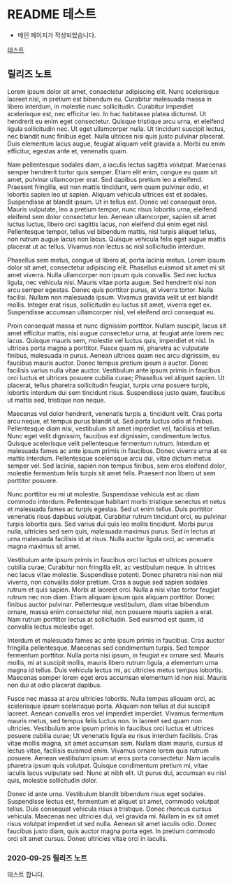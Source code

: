 # README 테스트

- 메인 페이지가 작성되었습니다.

[테스트](###2020-09-25-릴리즈-노트)

## 릴리즈 노트

Lorem ipsum dolor sit amet, consectetur adipiscing elit. Nunc scelerisque laoreet nisl, in pretium est bibendum eu. Curabitur malesuada massa in libero interdum, in molestie nunc sollicitudin. Curabitur imperdiet scelerisque est, nec efficitur leo. In hac habitasse platea dictumst. Ut hendrerit eu enim eget consectetur. Quisque tristique arcu urna, et eleifend ligula sollicitudin nec. Ut eget ullamcorper nulla. Ut tincidunt suscipit lectus, nec blandit nunc finibus eget. Nulla ultrices nisi quis justo pulvinar placerat. Duis elementum lacus augue, feugiat aliquam velit gravida a. Morbi eu enim efficitur, egestas ante et, venenatis quam.

Nam pellentesque sodales diam, a iaculis lectus sagittis volutpat. Maecenas semper hendrerit tortor quis semper. Etiam elit enim, congue eu quam sit amet, pulvinar ullamcorper erat. Sed dapibus pretium leo a eleifend. Praesent fringilla, est non mattis tincidunt, sem quam pulvinar odio, et lobortis sapien leo ut sapien. Aliquam vehicula ultrices est et sodales. Suspendisse at blandit ipsum. Ut in tellus est. Donec vel consequat eros. Mauris vulputate, leo a pretium tempor, nunc risus lobortis urna, eleifend eleifend sem dolor consectetur leo. Aenean ullamcorper, sapien sit amet luctus luctus, libero orci sagittis lacus, non eleifend dui enim eget nisl. Pellentesque tempor, tellus vel bibendum mattis, nisl turpis aliquet tellus, non rutrum augue lacus non lacus. Quisque vehicula felis eget augue mattis placerat ut ac tellus. Vivamus non lectus ac nisl sollicitudin interdum.

Phasellus sem metus, congue ut libero at, porta lacinia metus. Lorem ipsum dolor sit amet, consectetur adipiscing elit. Phasellus euismod sit amet mi sit amet viverra. Nulla ullamcorper non ipsum quis convallis. Sed nec luctus ligula, nec vehicula nisi. Mauris vitae porta augue. Sed hendrerit nisi non arcu semper egestas. Donec quis porttitor purus, at viverra tortor. Nulla facilisi. Nullam non malesuada ipsum. Vivamus gravida velit ut est blandit mollis. Integer erat risus, sollicitudin eu luctus sit amet, viverra eget ex. Suspendisse accumsan ullamcorper nisl, vel eleifend orci consequat eu.

Proin consequat massa et nunc dignissim porttitor. Nullam suscipit, lacus sit amet efficitur mattis, nisi augue consectetur urna, at feugiat ante lorem nec lacus. Quisque mauris sem, molestie vel luctus quis, imperdiet et nisl. In ultrices porta magna a porttitor. Fusce quam mi, pharetra ac vulputate finibus, malesuada in purus. Aenean ultrices quam nec arcu dignissim, eu faucibus mauris auctor. Donec tempus pretium ipsum a auctor. Donec facilisis varius nulla vitae auctor. Vestibulum ante ipsum primis in faucibus orci luctus et ultrices posuere cubilia curae; Phasellus vel aliquet sapien. Ut placerat, tellus pharetra sollicitudin feugiat, turpis urna posuere turpis, lobortis interdum dui sem tincidunt risus. Suspendisse justo quam, faucibus ut mattis sed, tristique non neque.

Maecenas vel dolor hendrerit, venenatis turpis a, tincidunt velit. Cras porta arcu neque, et tempus purus blandit ut. Sed porta luctus odio at finibus. Pellentesque diam nisi, vestibulum sit amet imperdiet vel, facilisis et tellus. Nunc eget velit dignissim, faucibus est dignissim, condimentum lectus. Quisque scelerisque velit pellentesque fermentum rutrum. Interdum et malesuada fames ac ante ipsum primis in faucibus. Donec viverra urna at ex mattis interdum. Pellentesque scelerisque arcu dui, vitae dictum metus semper vel. Sed lacinia, sapien non tempus finibus, sem eros eleifend dolor, molestie fermentum felis turpis sit amet felis. Praesent non libero ut sem porttitor posuere.

Nunc porttitor eu mi ut molestie. Suspendisse vehicula est ac diam commodo interdum. Pellentesque habitant morbi tristique senectus et netus et malesuada fames ac turpis egestas. Sed ut enim tellus. Duis porttitor venenatis risus dapibus volutpat. Curabitur rutrum tincidunt orci, eu pulvinar turpis lobortis quis. Sed varius dui quis leo mollis tincidunt. Morbi purus nulla, ultricies sed sem quis, malesuada maximus purus. Sed in lectus at urna malesuada facilisis id at risus. Nulla auctor ligula orci, ac venenatis magna maximus sit amet.

Vestibulum ante ipsum primis in faucibus orci luctus et ultrices posuere cubilia curae; Curabitur non fringilla elit, ac vestibulum neque. In ultrices nec lacus vitae molestie. Suspendisse potenti. Donec pharetra nisi non nisl viverra, non convallis dolor pretium. Cras a augue sed sapien sodales rutrum et quis sapien. Morbi at laoreet orci. Nulla a nisi vitae tortor feugiat rutrum nec non diam. Etiam aliquam ipsum quis aliquam porttitor. Donec finibus auctor pulvinar. Pellentesque vestibulum, diam vitae bibendum ornare, massa enim consectetur nisl, non posuere mauris sapien a erat. Nam rutrum porttitor lectus at sollicitudin. Sed euismod est quam, id convallis lectus molestie eget.

Interdum et malesuada fames ac ante ipsum primis in faucibus. Cras auctor fringilla pellentesque. Maecenas sed condimentum turpis. Sed tempor fermentum porttitor. Nulla porta nisi ipsum, in feugiat ex ornare sed. Mauris mollis, mi at suscipit mollis, mauris libero rutrum ligula, a elementum urna magna id tellus. Duis vehicula lectus mi, ac ultricies metus tempus lobortis. Maecenas semper lorem eget eros accumsan elementum id non nisi. Mauris non dui at odio placerat dapibus.

Fusce nec massa at arcu ultricies lobortis. Nulla tempus aliquam orci, ac scelerisque ipsum scelerisque porta. Aliquam non tellus at dui suscipit laoreet. Aenean convallis eros vel imperdiet imperdiet. Vivamus fermentum mauris metus, sed tempus felis luctus non. In laoreet sed quam non ultricies. Vestibulum ante ipsum primis in faucibus orci luctus et ultrices posuere cubilia curae; Ut venenatis ligula eu risus interdum facilisis. Cras vitae mollis magna, sit amet accumsan sem. Nullam diam mauris, cursus id lectus vitae, facilisis euismod enim. Vivamus ornare lorem quis rutrum posuere. Aenean vestibulum ipsum ut eros porta consectetur. Nam iaculis pharetra ipsum quis volutpat. Quisque condimentum pretium mi, vitae iaculis lacus vulputate sed. Nunc at nibh elit. Ut purus dui, accumsan eu nisl quis, molestie sollicitudin dolor.

Donec id ante urna. Vestibulum blandit bibendum risus eget sodales. Suspendisse lectus est, fermentum et aliquet sit amet, commodo volutpat tellus. Duis consequat vehicula risus a tristique. Donec rhoncus cursus vehicula. Maecenas nec ultricies dui, vel gravida mi. Nullam in ex sit amet risus volutpat imperdiet ut sed nulla. Aenean sit amet iaculis odio. Donec faucibus justo diam, quis auctor magna porta eget. In pretium commodo orci sit amet cursus. Donec ultricies vitae orci in iaculis.

### 2020-09-25 릴리즈 노트

테스트 합니다.
